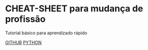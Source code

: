 # CHEAT-SHEET para mudança de profissão
Tutorial básico para aprendizado rápido


[GITHUB](GITHUB.md)
[PYTHON](PYTHON.md)